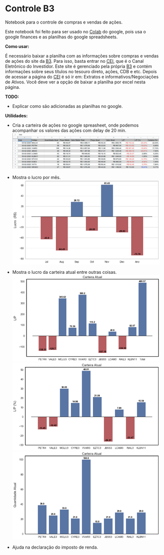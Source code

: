 # Controle B3

  Notebook para o controle de compras e vendas de ações.

  Este notebook foi feito para ser usado no [Colab][colab] do google,
pois usa o google finances e as planilhas do google spreadsheets.
  
**Como usar:**

  É necessário baixar a planilha com as informações sobre compras e vendas de ações do site da [B3][B3]. Para isso, basta entrar no [CEI][CEI], que é o Canal Eletrônico do Investidor. Este site é gerenciado pela própria [B3][B3] e contém informações sobre seus títulos no tesouro direto, ações, CDB e etc.
   Depois de acessar a página do [CEI][CEI] é só ir em: Extratos e informativos/Negociações de Ativos. Você deve ver a opção de baixar a planilha por excel nesta página.

**TODO:**
  - Explicar como são adicionadas as planilhas no google.

**Utilidades:**

  - Cria a carteira de ações no google spreasheet, onde podemos acompanhar os
  valores das ações com delay de 20 min.
  ![spreadsheet](img/google_spreadsheet.png)
    
  - Mostra o lucro por mês.
  ![spreadsheet](img/lucro_mes.png)
  
  - Mostra o lucro da carteira atual entre outras coisas.
  ![carteira](img/carteira_lucro.png)
  ![carteira_perc](img/carteira_lucro_perc.png)
  ![carteira_qnt](img/carteira_quantidade.png)
  
  - Ajuda na declaração do imposto de renda. 


[CEI]: https://cei.b3.com.br/CEI_Responsivo/login.aspx
[B3]: http://www.b3.com.br/pt_br/
[colab]: https://colab.research.google.com/notebooks/welcome.ipynb

